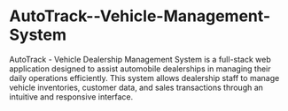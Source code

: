 # AutoTrack--Vehicle-Management-System
AutoTrack - Vehicle Dealership Management System is a full-stack web application designed to assist automobile dealerships in managing their daily operations efficiently. This system allows dealership staff to manage vehicle inventories, customer data, and sales transactions through an intuitive and responsive interface.
